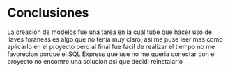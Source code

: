 Conclusiones
=======

La creacion de modelos fue una tarea en la cual tube que hacer uso de llaves foraneas es algo que no tenia muy claro, asi me puse leer mas como aplicarlo en el proyecto pero al final fue facil de realizar el tiempo no me favorecion porque el SQL Express que use no me queria conectar con el proyecto no encontre una solucion asi que decidi reinstalarlo
